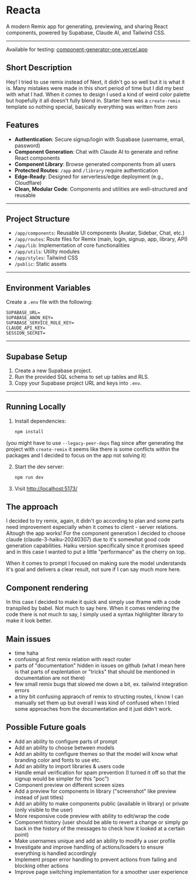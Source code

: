 # Reacta

A modern Remix app for generating, previewing, and sharing React components, powered by Supabase, Claude AI, and Tailwind CSS.

---

Available for testing: [component-generator-one.vercel.app](https://component-generator-one.vercel.app/)

## Short Description

Hey! I tried to use remix instead of Next, it didn't go so well but it is what it is.
Many mistakes were made in this short period of time but I did my best with what I had. When it comes to design I used a kind of weird color palette but hopefully it all doesn't fully blend in. Starter here was a `create-remix` template so nothing special, basically everything was written from zero

## Features

- **Authentication**: Secure signup/login with Supabase (username, email, password)
- **Component Generation**: Chat with Claude AI to generate and refine React components
- **Component Library**: Browse generated components from all users
- **Protected Routes**: `/app` and `/library` require authentication
- **Edge-Ready**: Designed for serverless/edge deployment (e.g., Cloudflare)
- **Clean, Modular Code**: Components and utilities are well-structured and reusable

---

## Project Structure

- `/app/components`: Reusable UI components (Avatar, Sidebar, Chat, etc.)
- `/app/routes`: Route files for Remix (main, login, signup, app, library, API)
- `/app/lib`: Implementation of core functionalities
- `/app/utils`: Utility modules
- `/app/styles`: Tailwind CSS
- `/public`: Static assets

---

## Environment Variables

Create a `.env` file with the following:

```
SUPABASE_URL=
SUPABASE_ANON_KEY=
SUPABASE_SERVICE_ROLE_KEY=
CLAUDE_API_KEY=
SESSION_SECRET=
```

---

## Supabase Setup

1. Create a new Supabase project.
2. Run the provided SQL schema to set up tables and RLS.
3. Copy your Supabase project URL and keys into `.env`.

---

## Running Locally

1. Install dependencies:

   ```bash
   npm install
   ```

(you might have to use `--legacy-peer-deps` flag since after generating the project with `create-remix` it seems like there is some conflicts within the packages and I decided to focus on the app not solving it)

2. Start the dev server:

   ```bash
   npm run dev
   ```

3. Visit [http://localhost:5173/](http://localhost:5173/)

## The approach

I decided to try remix, again, it didn't go according to plan and some parts need improvement especially when it comes to client - server relations. Altough the app works! For the component generation I decided to choose claude (claude-3-haiku-20240307) due to it's somewhat good code generation capabilities. Haiku version specifically since it promises speed and in this case I wanted to put a little "performance" as the cherry on top.

When it comes to prompt I focused on making sure the model understands it's goal and delivers a clear result, not sure if I can say much more here.

## Component rendering

In this case I decided to make it quick and simply use iframe with a code transpiled by babel. Not much to say here. When it comes rendering the code there is not much to say, I simply used a syntax highlighter library to make it look better.

## Main issues

- time haha
- confusing at first remix relation with react router
- parts of "documentation" hidden in issues on github (what I mean here is that parts of explentation or "tricks" that should be mentioned in documentation are not there)
- few small remix bugs that slowed me down a bit, ex. tailwind integration errors
- a tiny bit confusing appraoch of remix to structing routes, I know I can manually set them up but overall I was kind of confused when I tried some approaches from the documentation and it just didn't work.

## Possible Future goals

- Add an ability to configure parts of prompt
- Add an ability to choose between models
- Add an ability to configure themes so that the model will know what branding color and fonts to use etc.
- Add an ability to import libraries & users code
- Handle email verification for spam prevention (I turned it off so that the signup would be simpler for this "poc")
- Component preview on different screen sizes
- Add a preview for components in library ("screenshot" like preview instead of just titles)
- Add an ability to make components public (available in library) or private (only visible to the user)
- More responsive code preview with ability to edit/wrap the code
- Component history (user should be able to revert a change or simply go back in the history of the messages to check how it looked at a certain point)
- Make usernames unique and add an ability to modify a user profile
- Investigate and improve handling of actions/loaders to ensure everything is handled accordingly
- Implement proper error handling to prevent actions from failing and blocking other actions
- Improve page switching implementation for a smoother user experience
